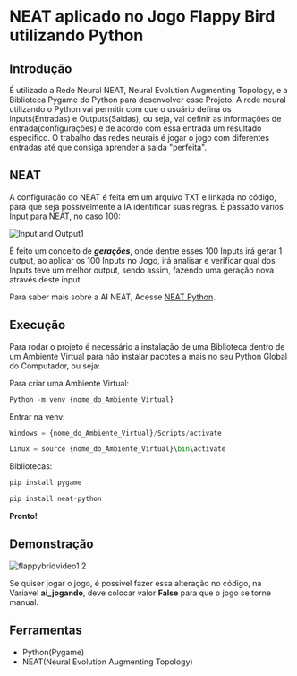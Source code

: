 # NEAT aplicado no Jogo Flappy Bird utilizando Python

## Introdução

É utilizado a Rede Neural NEAT, Neural Evolution Augmenting Topology, e a Biblioteca Pygame do Python
para desenvolver esse Projeto. A rede neural utilizando o Python vai permitir com que o usuário defina os
inputs(Entradas) e Outputs(Saidas), ou seja, vai definir as informações de entrada(configurações) e de
acordo com essa entrada um resultado especifico. O trabalho das redes neurais é jogar o jogo com diferentes
entradas até que consiga aprender a saida "perfeita".



## NEAT

A configuração do NEAT é feita em um arquivo TXT e linkada no código, para que seja possivelmente a IA identificar suas regras. É passado vários Input para NEAT, no caso 100:

![Input and Output1](https://user-images.githubusercontent.com/42840902/114314540-8f6c1680-9ad1-11eb-8577-5ebb5f180c1f.png)

É feito um conceito de **_gerações_**, onde dentre esses 100 Inputs irá gerar 1 output, ao aplicar os 100 Inputs no Jogo, irá analisar e verificar qual dos Inputs teve um melhor output, sendo assim, fazendo uma geração nova através deste input.

Para saber mais sobre a AI NEAT, Acesse [NEAT Python](https://neat-python.readthedocs.io/en/latest/).

## Execução

Para rodar o projeto é necessário a instalação de uma Biblioteca dentro de um Ambiente Virtual para não instalar pacotes a mais no seu Python Global do Computador, ou seja:



Para criar uma Ambiente Virtual:

```python
Python -m venv {nome_do_Ambiente_Virtual}
```

Entrar na venv:

```python
Windows = {nome_do_Ambiente_Virtual}/Scripts/activate

Linux = source {nome_do_Ambiente_Virtual}\bin\activate
```

Bibliotecas:

```python
pip install pygame
```

```python
pip install neat-python
```

**Pronto!**

## Demonstração

![flappybridvideo1 2](https://user-images.githubusercontent.com/42840902/114314070-972abb80-9acf-11eb-943d-865d3340420e.gif)

Se quiser jogar o jogo, é possivel fazer essa alteração no código, na Variavel **ai_jogando**, deve colocar valor **False** para que o jogo se torne manual.

## Ferramentas
- Python(Pygame)
- NEAT(Neural Evolution Augmenting Topology)

